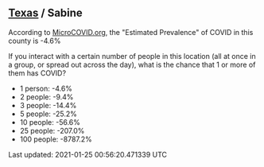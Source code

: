 
## [Texas](/united-states/texas) / Sabine

According to [MicroCOVID.org](http://microcovid.org),
the "Estimated Prevalence" of COVID in this county is -4.6%

If you interact with a certain number of people in this location
(all at once in a group, or spread out across the day), what is the chance that
1 or more of them has COVID?

- 1 person: -4.6%
- 2 people: -9.4%
- 3 people: -14.4%
- 5 people: -25.2%
- 10 people: -56.6%
- 25 people: -207.0%
- 100 people: -8787.2%

Last updated: 2021-01-25 00:56:20.471339 UTC
